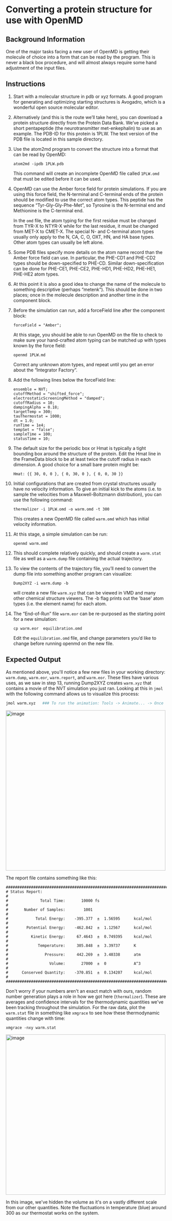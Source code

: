 # Converting a protein structure for use with OpenMD

## Background Information

One of the major tasks facing a new user of OpenMD is getting their molecule of choice into a form that can be read by the program. This is never a black box procedure, and will almost always require some hand adjustment of the input files. 

## Instructions

1. Start with a molecular structure in pdb or xyz formats. A good program for generating and optimizing starting structures is Avogadro, which is a wonderful open source molecular editor.

2. Alternatively (and this is the route we’ll take here), you can download a protein structure directly from the Protein Data Bank. We’ve picked a short pentapeptide (the neurotransmitter met-enkephalin) to use as an example. The PDB-ID for this protein is 1PLW. The text version of the PDB file is located in this sample directory.

3. Use the atom2md program to convert the structure into a format that can be read by OpenMD:
    ```
    atom2md -ipdb 1PLW.pdb
    ```
    This command will create an incomplete OpenMD file called `1PLW.omd` that must be edited before it can be used.

4. OpenMD can use the Amber force field for protein simulations. If you are using this force field, the N-terminal and C-terminal ends of the protein should be modified to use the correct atom types. This peptide has the sequence “Tyr-Gly-Gly-Phe-Met”, so Tyrosine is the N-terminal end and Methionine is the C-terminal end.

    In the `omd` file, the atom typing for the first residue must be changed from TYR-X to NTYR-X while for the last residue, it must be changed from MET-X to CMET-X. The special N- and C-terminal atom types usually only apply to the N, CA, C, O, OXT, HN, and HA base types. Other atom types can usually be left alone.

5. Some PDB files specify more details on the atom name record than the Amber force field can use. In particular, the PHE-CD1 and PHE-CD2 types should be down-specified to PHE-CD. Similar down-specification can be done for PHE-CE1, PHE-CE2, PHE-HD1, PHE-HD2, PHE-HE1, PHE-HE2 atom types.

6. At this point it is also a good idea to change the name of the molecule to something descriptive (perhaps “metenk”). This should be done in two places; once in the molecule description and another time in the component block.

7. Before the simulation can run, add a forceField line after the component block:
    ```
    forceField = "Amber";
    ```
    At this stage, you should be able to run OpenMD on the file to check to make sure your hand-crafted atom typing can be matched up with types known by the force field:
    ```
    openmd 1PLW.md
    ```
    Correct any unknown atom types, and repeat until you get an error about the “Integrator Factory”.

8. Add the following lines below the forceField line:
    ```
    ensemble = NVT;
    cutoffMethod = "shifted_force";
    electrostaticScreeningMethod = "damped";
    cutoffRadius = 10;
    dampingAlpha = 0.18;
    targetTemp = 300;
    tauThermostat = 1000;
    dt = 1.0;
    runTime = 1e4;
    tempSet = "false";
    sampleTime = 100;
    statusTime = 10;
    ```

9. The default size for the periodic box or Hmat is typically a tight bounding box around the structure of the protein. Edit the Hmat line in the FrameData block to be at least twice the cutoff radius in each dimension. A good choice for a small bare protein might be:
    ```
    Hmat: {{ 30, 0, 0 }, { 0, 30, 0 }, { 0, 0, 30 }}
    ```

10. Initial configurations that are created from crystal structures usually have no velocity information. To give an initial kick to the atoms (i.e. to sample the velocities from a Maxwell-Boltzmann distribution), you can use the following command:
    ```
    thermalizer -i 1PLW.omd -o warm.omd -t 300
    ```
    This creates a new OpenMD file called `warm.omd` which has initial velocity information.

11. At this stage, a simple simulation can be run:
    ```
    openmd warm.omd
    ```

12. This should complete relatively quickly, and should create a `warm.stat` file as well as a `warm.dump` file containing the actual trajectory.

13. To view the contents of the trajectory file, you’ll need to convert the dump file into something another program can visualize:
    ```
    Dump2XYZ -i warm.dump -b
    ```
    will create a new file `warm.xyz` that can be viewed in VMD and many other chemical structure viewers. The -b flag prints out the 'base' atom types (i.e. the element name) for each atom.

14. The “End-of-Run” file `warm.eor` can be re-purposed as the starting point for a new simulation:
    ```
    cp warm.eor  equilibration.omd
    ```
    Edit the `equilibration.omd` file, and change parameters you’d like to change before running openmd on the new file.

## Expected Output

As mentioned above, you'll notice a few new files in your working directory: `warm.dump`, `warm.eor`, `warm.report`, and `warm.eor`. These files have various uses, as we saw in step 13, running Dump2XYZ creates `warm.xyz` that contains a movie of the NVT simulation you just ran. Looking at this in `jmol` with the following command allows us to visualize this process:

```bash
jmol warm.xyz   ### To run the animation: Tools -> Animate... -> Once
```

<img src="../figures/protein.png"  alt="image" width="500" height="auto">

The report file contains something like this:

```
###############################################################################
# Status Report:                                                              #
#              Total Time:       10000 fs                                     #
#       Number of Samples:        1001                                        #
#            Total Energy:    -395.377  ±  1.56595      kcal/mol              #
#        Potential Energy:    -462.842  ±  1.12567      kcal/mol              #
#          Kinetic Energy:     67.4643  ±  0.749395     kcal/mol              #
#             Temperature:     305.848  ±  3.39737      K                     #
#                Pressure:     442.269  ±  3.40338      atm                   #
#                  Volume:       27000  ±  0            A^3                   #
#      Conserved Quantity:    -370.851  ±  0.134207     kcal/mol              #
###############################################################################
```

Don't worry if your numbers aren't an exact match with ours, random number generation plays a role in how we got here (`thermalizer`). These are averages and confidence intervals for the thermodynamic quantities we've been tracking throughout the simulation. For the raw data, plot the `warm.stat` file in something like `xmgrace` to see how these thermodynamic quantities change with time:
```
xmgrace -nxy warm.stat
```

<img src="../figures/protein_stats.png"  alt="image" width="500" height="auto">

In this image, we've hidden the volume as it's on a vastly different scale from our other quantities. Note the fluctuations in temperature (blue) around 300 as our thermostat works on the system.
